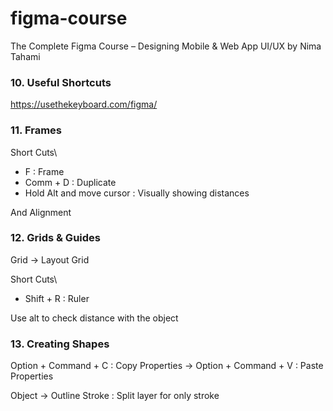 # figma-course

The Complete Figma Course – Designing Mobile &amp; Web App UI/UX by Nima Tahami

### 10. Useful Shortcuts

https://usethekeyboard.com/figma/

### 11. Frames

Short Cuts\

- F : Frame
- Comm + D : Duplicate
- Hold Alt and move cursor : Visually showing distances

And Alignment

### 12. Grids & Guides

Grid -> Layout Grid

Short Cuts\

- Shift + R : Ruler

Use alt to check distance with the object

### 13. Creating Shapes

Option + Command + C : Copy Properties
-> Option + Command + V : Paste Properties

Object -> Outline Stroke : Split layer for only stroke
